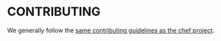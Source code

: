 CONTRIBUTING
===========

We generally follow the [same contributing guidelines as the chef project](https://github.com/chef/chef/blob/master/CONTRIBUTING.md).
